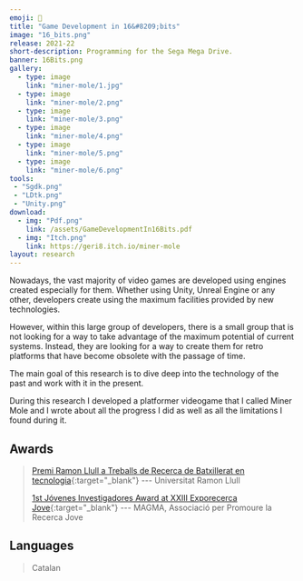 ```yaml
---
emoji: 👾
title: "Game Development in 16&#8209;bits"
image: "16_bits.png"
release: 2021-22
short-description: Programming for the Sega Mega Drive.
banner: 16Bits.png
gallery:
  - type: image
    link: "miner-mole/1.jpg"
  - type: image
    link: "miner-mole/2.png"
  - type: image
    link: "miner-mole/3.png"
  - type: image
    link: "miner-mole/4.png"
  - type: image
    link: "miner-mole/5.png"
  - type: image
    link: "miner-mole/6.png"
tools:
 - "Sgdk.png"
 - "LDtk.png"
 - "Unity.png"
download:
  - img: "Pdf.png"
    link: /assets/GameDevelopmentIn16Bits.pdf
  - img: "Itch.png"
    link: https://geri8.itch.io/miner-mole
layout: research
---
```


Nowadays, the vast majority of video games are developed using engines created especially for them. Whether using Unity, Unreal Engine or any other, developers create using the maximum facilities provided by new technologies.

However, within this large group of developers, there is a small group that is not looking for a way to take advantage of the maximum potential of current systems. Instead, they are looking for a way to create them for retro platforms that have become obsolete with the passage of time.

The main goal of this research is to dive deep into the technology of the past and work with it in the present.

During this research I developed a platformer videogame that I called Miner Mole and I wrote about all the progress I did as well as all the limitations I found during it.

## Awards

> [Premi Ramon Llull a Treballs de Recerca de Batxillerat en tecnologia](https://www.url.edu/ca/sala-de-premsa/noticies/institucional/2022/els-premis-ramon-llull-treballs-de-recerca-premien-13-estudiants-de-batxillerat/){:target="_blank"} --- Universitat Ramon Llull
>
> [1st Jóvenes Investigadores Award at XXIII Exporecerca Jove](https://www.magmarecerca.org/ca/exporecerca/premis/){:target="_blank"} --- MAGMA, Associació per Promoure la Recerca Jove

## Languages

> Catalan
